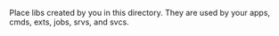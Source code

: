 Place libs created by you in this directory. They are used by your apps, cmds, exts, jobs, srvs, and svcs.

